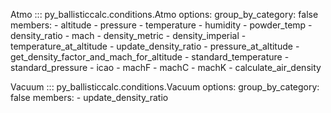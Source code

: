 Atmo
::: py_ballisticcalc.conditions.Atmo
    options:
      group_by_category: false
      members:
        - altitude
        - pressure
        - temperature
        - humidity
        - powder_temp
        - density_ratio
        - mach
        - density_metric
        - density_imperial
        - temperature_at_altitude
        - update_density_ratio
        - pressure_at_altitude
        - get_density_factor_and_mach_for_altitude
        - standard_temperature
        - standard_pressure
        - icao
        - machF
        - machC
        - machK
        - calculate_air_density


Vacuum
::: py_ballisticcalc.conditions.Vacuum
    options:
      group_by_category: false
      members:
        - update_density_ratio
